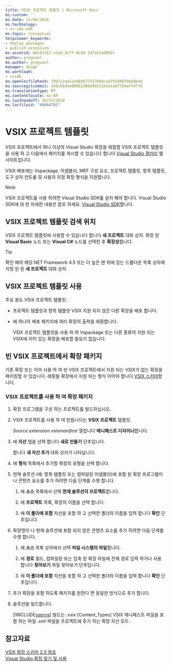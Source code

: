 ```yaml
---
title: VSIX 프로젝트 템플릿 | Microsoft Docs
ms.custom: ''
ms.date: 11/04/2016
ms.technology:
- vs-ide-sdk
ms.topic: conceptual
helpviewer_keywords:
- deploy packages
- publish extension
ms.assetid: b6c82167-e2a5-4cff-8c8b-2d72e2a9092c
author: gregvanl
ms.author: gregvanl
manager: douge
ms.workload:
- vssdk
ms.openlocfilehash: f897c2ae11e9b9677557684ca4755d0df66ddbdd
ms.sourcegitcommit: 240c8b34e80952d00e90c52dcb1a077b9aff47f6
ms.translationtype: MT
ms.contentlocale: ko-KR
ms.lasthandoff: 10/23/2018
ms.locfileid: "49864792"
---
```

# <a name="vsix-project-template"></a>VSIX 프로젝트 템플릿
VSIX 프로젝트에서 하나 이상의 Visual Studio 확장을 래핑할 VSIX 프로젝트 템플릿을 사용 하 고 다음에서 패키지를 게시할 수 있습니다 합니다 [Visual Studio 갤러리](http://go.microsoft.com/fwlink/?LinkID=123847) 웹 사이트입니다.  
  
 VSIX 배포에는 Vspackage, 어셈블리, MEF 구성 요소, 프로젝트 템플릿, 항목 템플릿, 도구 상자 컨트롤 및 사용자 지정 확장 형식을 지원합니다.  
  
> [!NOTE]
>  VSIX 프로젝트를 사용 하려면 Visual Studio SDK를 설치 해야 합니다. Visual Studio SDK에 대 한 자세한 내용은 참조 하세요. [Visual Studio SDK](../extensibility/visual-studio-sdk.md)합니다.  
  
## <a name="where-to-find-the-vsix-project-template"></a>VSIX 프로젝트 템플릿 검색 위치  
 VSIX 프로젝트 템플릿에 사용할 수 있습니다 합니다 **새 프로젝트** 대화 상자. 확장 된 **Visual Basic** 노드 또는 **Visual C#** 노드를 선택한 후 **확장성**합니다.  
  
> [!TIP]
>  확인 해야 해당.NET Framework 4.5 또는 더 높은 맨 위에 있는 드롭다운 목록 상자에 지정 된 된 **새 프로젝트** 대화 상자.  
  
## <a name="uses-of-the-vsix-project-template"></a>VSIX 프로젝트 템플릿 사용  
 주요 용도 VSIX 프로젝트 템플릿:  
  
- 프로젝트 템플릿과 항목 템플릿 VSIX 지원 되지 않은 다른 확장을 배포 합니다.  
  
- 에 하나의 배포 패키지에 여러 확장의 출력을 래핑합니다.  
  
  VSIX 프로젝트 템플릿을 사용 하 여 Vspackage 또는 다른 종류의 지원 되는 VSIX에 이미 있는 확장을 배포할 필요가 없습니다.  
  
## <a name="packaging-an-extension-in-an-empty-vsix-project"></a>빈 VSIX 프로젝트에서 확장 패키지  
 기존 확장 또는 이미 사용 하 여 빈 VSIX 프로젝트에서 지원 되는 VSIX가 없는 확장을 패키징할 수 있습니다. 래핑될 확장에서 지원 되는 형식 이어야 합니다 [VSIX 스키마](../extensibility/vsix-extension-schema-2-0-reference.md)합니다.  
  
### <a name="to-package-an-extension-by-using-a-vsix-project"></a>VSIX 프로젝트를 사용 하 여 확장 패키지  
  
1. 확장 프로그램을 구성 하는 프로젝트를 빌드하십시오.  
  
2. VSIX 프로젝트를 사용 하 여 만듭니다는 **VSIX 프로젝트** 템플릿.  
  
    *Source.extension.vsixmanifest* 열립니다 **매니페스트 디자이너**합니다.  
  
3. 에 **자산** 탭을 선택 합니다 **새로 만들기** 단추입니다.  
  
    합니다 **새 자산 추가** 대화 상자가 나타납니다.  
  
4. 에 **형식** 목록에서 추가할 확장의 유형을 선택 합니다.  
  
5. 현재 솔루션 (예: 항목 템플릿 또는 컴파일된 어셈블리)에 포함 된 확장 프로그램이 나 콘텐츠 요소를 추가 하려면 다음 단계를 수행 합니다.  
  
   1.  에 **소스** 목록에서 선택 **현재 솔루션의 프로젝트**합니다.  
  
   2.  에 **프로젝트** 목록, 확장의 이름을 선택 합니다.  
  
   3.  에 **이 폴더에 포함** 자산을 포함 하 고 선택한 폴더의 이름을 입력 합니다 **확인** 단추입니다.  
  
6. 확장명이 나 현재 솔루션에 포함 되지 않은 콘텐츠 요소를 추가 하려면 다음 단계를 수행 합니다.  
  
   1.  에 **소스** 목록 상자에서 선택 **파일 시스템의 파일**합니다.  
  
   2.  에 **경로** 필드, 컴파일된 또는 압축 된 확장 파일에 전체 경로 입력 하거나 사용 합니다 **찾아보기** 파일 찾아보기 단추입니다.  
  
   3.  에 **이 폴더에 포함** 자산을 포함 하 고 선택한 폴더의 이름을 입력 합니다 **확인** 단추입니다.  
  
7. 추가 확장을 포함 하도록 패키지를 원한다 면 동일한 방식으로 추가 합니다.  
  
8. 솔루션을 빌드합니다.  
  
    [!INCLUDE[vsprvs](../code-quality/includes/vsprvs_md.md)] 빌드는 *.vsix* [Content_Types] VSIX 매니페스트 파일을 포함 하는 파일 *.xml* 파일을 프로젝트에 추가 하는 확장 자산 모두.  
  
## <a name="see-also"></a>참고자료  
 [VSIX 확장 스키마 2.0 참조](../extensibility/vsix-extension-schema-2-0-reference.md)   
 [Visual Studio 확장 찾기 및 사용](../ide/finding-and-using-visual-studio-extensions.md)